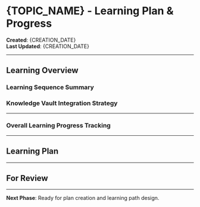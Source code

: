 # {TOPIC_NAME} - Learning Plan & Progress

**Created**: {CREATION_DATE}  
**Last Updated**: {CREATION_DATE}

---

## Learning Overview

### Learning Sequence Summary
<!-- 
DESCRIPTION: Provide a high-level overview of the learning journey, showing how phases connect and build upon each other.

CONTENT TO INCLUDE:
- Brief description of each learning phase and its purpose
- How phases build upon previous knowledge
- Overall learning progression logic
- Key dependencies between phases

FORMAT: Use bullet points with phase names and brief descriptions

EXAMPLE:
- **Phase 1 - React Foundation**: Establish core concepts and vocabulary for React development
- **Phase 2 - React Component Building**: Learn to create and structure React components, building on foundation concepts
- **Phase 3 - React State Management**: Implement complex state handling, requiring solid component knowledge from Phase 2
- ...
-->

### Knowledge Vault Integration Strategy
<!--
DESCRIPTION: Document the plan for organizing learning content within the knowledge vault using Maps of Content (MOC).

CONTENT TO INCLUDE:
- MOC note for this learning, and type (existing or newly created)
- MOC structure and organization approach
- Related Notes in vault that coult have connections with this learning topic.  

FORMAT: Use bullet points paragraphs with specific details

EXAMPLE:
- MOC: React.md (newly created)
- MOC Architecture
    - React.md
        - React Componenets.md
        - React State Management.md
        - ...
- Related Contents
    - Frontend Dev.md
    - Vue.md
    - ...
-->

---

### Overall Learning Progress Tracking
<!--
DESCRIPTION: Track completion status of each learning phase with simple progress indicators.

CONTENT TO INCLUDE:
- List of all learning phases with completion status
- Current phase being worked on

FORMAT: Use bullet list with phase names and status indicators

STATUS INDICATORS:
- Complete
- In Progress  
- Pending
- Paused

EXAMPLE:
- **Phase 1 - React Foundation**: Complete
- **Phase 2 - React Component Building**: In Progress  
- **Phase 3 - React State Management**: Pending
- ...

-->


---

## Learning Plan
<!-- Individual learning phases will be generated dynamically by plan command -->
<!-- Each phase follows this standardized format: -->

<!-- 
COMPLETE PHASE EXAMPLES:

### Learning Phase 1: React Foundation

#### Contents
- Understand what React is and its core philosophy
- Learn JSX syntax and how it differs from HTML
- Set up React development environment
- Create your first React application
- Understand the virtual DOM concept

#### Checkpoints
- [ ] Can explain what React is and why it's useful
- [ ] Successfully set up local React development environment
- [ ] Created and rendered your first React component
- [ ] Can write basic JSX syntax without errors
- [ ] Understand the difference between JSX and HTML

#### Knowledge Vault Integration
Create "React Fundamentals.md" note in docs/Knowledge/Tech/ with parent set to MOC React.md. Include subsections for React philosophy, JSX syntax, virtual DOM, and development setup. Link to existing JavaScript notes using wikilinks [[JavaScript ES6]] and [[Web Development]].

#### Resources
- [React Getting Started guide](https://react.dev/learn)
- [**Video Course**: "React Fundamentals" sections 1-2 (Udemy)](https://react.dev/learn/thinking-in-react)
- [**Book**: "Learning React" chapters 1-3](https://www.youtube.com/watch?v=SqcY0GlETPk)
- ...

### Learning Phase 2: React Components

#### Contents
- Learn difference between functional and class components
- Understand props and how to pass data between components
- Practice creating reusable components
- Master component composition patterns
- Implement conditional rendering in components

#### Checkpoints
- [ ] Can create both functional and class components
- [ ] Successfully implemented prop passing between parent and child components
- [ ] Built 3 reusable components from scratch
- [ ] Implemented conditional rendering in multiple scenarios
- [ ] Understand component composition best practices

#### Knowledge Vault Integration
Create "React Components.md" note in docs/Knowledge/Tech/ with parent set to MOC React.md. Include subsections for functional vs class components, props, composition patterns, and conditional rendering. Connect to "React Fundamentals.md" using wikilinks and reference [[JavaScript Functions]].

#### Resources
- [passing-props-to-a-component](https://react.dev/learn/passing-props-to-a-component)
- ...
- 
-->

---

## For Review

<!--
DESCRIPTION: A list of topics that you want to review later.

CONTENT TO INCLUDE:
- The learning phase of the topic.
- The name of the topic.
- A link to the topic/note (if it exists).
- A brief note about why it was marked for review.

EXAMPLE:
- **Phase 1**: React Hooks - Needs clarification on the rules of hooks.
- **Phase 2**: [[React Components]] - Needs more practice with component composition.
-->

---

**Next Phase**: Ready for plan creation and learning path design.